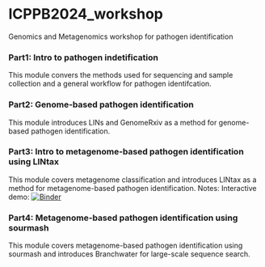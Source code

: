 # ICPPB2024_workshop
Genomics and Metagenomics workshop for pathogen identification

### Part1: Intro to pathogen indetification
This module convers the methods used for sequencing and sample collection and a general workflow for pathogen identifcation.

### Part2: Genome-based pathogen identification
This module introduces LINs and GenomeRxiv as a method for genome-based pathogen identification.

### Part3: Intro to metagenome-based pathogen identification using LINtax
This module covers metagenome classification and introduces LINtax as a method for metagenome-based pathogen identification.
Notes: 
Interactive demo: [![Binder](https://mybinder.org/badge_logo.svg)](https://mybinder.org/v2/gh/parul-sharma/2024ICPPB-workshop/main)


### Part4: Metagenome-based pathogen identification using sourmash
This module covers metagenome-based pathogen identification using sourmash and introduces Branchwater for large-scale sequence search.

